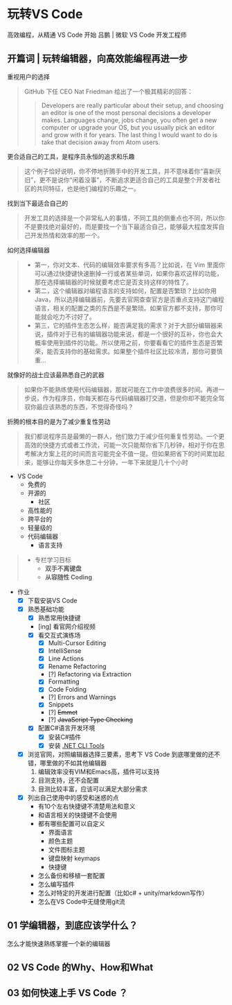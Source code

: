 # 玩转VS Code  
高效编程，从精通 VS Code 开始
吕鹏 | 微软 VS Code 开发工程师

[time]:<20180918>
## 开篇词 | 玩转编辑器，向高效能编程再进一步

重视用户的选择
>GitHub 下任 CEO Nat Friedman 给出了一个极其精彩的回答：
>>Developers are really particular about their setup, and choosing an editor is one of the most personal decisions a developer makes. Languages change, jobs change, you often get a new computer or upgrade your OS, but you usually pick an editor and grow with it for years. The last thing I would want to do is take that decision away from Atom users.

更合适自己的工具，是程序员永恒的追求和乐趣
>这个例子恰好说明，你不停地折腾手中的开发工具，并不意味着你“喜新厌旧”，更不是说你“闲着没事”，不断追求更适合自己的工具是整个开发者社区的共同特征，也是他们编程的乐趣之一。

找到当下最适合自己的
>开发工具的选择是一个非常私人的事情，不同工具的侧重点也不同，所以你不是要找绝对最好的，而是要找一个当下最适合自己，能够最大程度发挥自己开发热情和效率的那一个。

如何选择编辑器
> - 第一，你对文本、代码的编辑效率要求有多高？比如说，在 Vim 里面你可以通过快捷键快速删掉一行或者某些单词，如果你喜欢这样的功能，那在选择编辑器的时候就要考虑它是否支持这样的特性了。
> - 第二，这个编辑器对编程语言的支持如何，配置是否繁琐？比如你用 Java，所以选择编辑器前，先要去官网查查官方是否重点支持这门编程语言，相关的配置之类的东西是不是繁琐。如果官方都不支持，那你可能就会吃力不讨好了。
> - 第三，它的插件生态怎么样，能否满足我的需求？对于大部分编辑器来说，插件对于已有的编辑器功能来说，都是一个很好的互补，你也会大概率使用到插件的功能。所以使用之前，你要看看它的插件生态是否繁荣，能否支持你的基础需求。如果整个插件社区比较冷清，那你可要慎重…

就像好的战士应该最熟悉自己的武器
>如果你不能熟练使用代码编辑器，那就可能在工作中浪费很多时间。再进一步说，作为程序员，你每天都在与代码编辑器打交道，但是你却不能完全驾驭你最应该熟悉的东西，不觉得奇怪吗？

折腾的根本目的是为了减少重复性劳动
>我们都说程序员是最懒的一群人，他们致力于减少任何重复性劳动。一个更高效的快捷方式或者工作流，可能一次只能帮你省下几秒钟，相对于你在思考解决方案上花的时间而言可能完全不值一提。但如果把省下的时间累加起来，能够让你每天多休息二十分钟，一年下来就是几十个小时

- VS Code 
    - 免费的
    - 开源的
        - 社区
    - 高性能的
    - 跨平台的
    - 轻量级的
    - 代码编辑器
        - 语言支持

>- 专栏学习目标
>    - **双手不离键盘**
>    - **从容随性 Coding**

[time]:<20180919>

- 作业
    - [x] 下载安装VS Code
    - [x] 熟悉基础功能
        - [x] 熟悉常用快捷键
        - [ing] 看官网介绍视频
        - [x] 看交互式演练场
            - [x] Multi-Cursor Editing
            - [x] IntelliSense
            - [x] Line Actions
            - [x] Rename Refactoring
            - [?] Refactoring via Extraction
            - [x] Formatting
            - [x] Code Folding
            - [?] Errors and Warnings
            - [x] Snippets
            - [?] <del>Emmet</dekl>
            - [?] <del>JavaScript Type Checking</del>
        - [x] 配置C#语言开发环境
            - [x] 安装C#插件
            - [x] 安装 [.NET CLI Tools](https://www.microsoft.com/net/learn/get-started-with-dotnet-tutorial#windowscmd)
    - [x] 浏览官网，对照编辑器选择三要素，思考下 VS Code 到底哪里做的还不错，哪里做的不如其他编辑器
        1. 编辑效率没有VIM和Emacs高，插件可以支持
        2. 目测支持，还不会配置
        3. 目测比较丰富，应该可以满足大部分需求
    - [x] 列出自己使用中的感受和迷惑的点
        - 有10个左右快捷键不清楚用法和意义
        - 和语言相关的快捷键不会使用
        - 都有哪些配置可以自定义
            - 界面语言
            - 颜色主题
            - 文件图标主题
            - 键盘映射 keymaps
            - 快捷键
        - 怎么备份和移植一套配置
        - 怎么编写插件
        - 怎么对特定的开发进行配置（比如c# + unity/markdown写作）
        - 怎么在VS Code中无缝使用git流

## 01 学编辑器，到底应该学什么？

怎么才能快速熟练掌握一个新的编辑器


## 02 VS Code 的Why、How和What

## 03 如何快速上手 VS Code ？